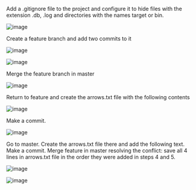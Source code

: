 Add a .gitignore file to the project and configure it to hide files with the extension .db, .log and directories with the names target or bin.

![image](https://user-images.githubusercontent.com/93934367/161924334-1811e230-f350-4d40-b112-64b1c81713a8.png)

 Create a feature branch and add two commits to it
 
 ![image](https://user-images.githubusercontent.com/93934367/161924722-b8e28819-3bd2-4453-a34e-d34bad1c8e14.png)

![image](https://user-images.githubusercontent.com/93934367/161927082-4c4e0db5-8be0-48c3-8fb5-c90956240d3f.png)

Merge the feature branch in master

![image](https://user-images.githubusercontent.com/93934367/161927417-f6585924-ddbd-4e67-8fb1-4c34faf38587.png)

Return to feature and create the arrows.txt file with the following contents

![image](https://user-images.githubusercontent.com/93934367/161927772-78a9a9e4-854d-4aed-ada5-31736847f9fd.png)

Make a commit.

![image](https://user-images.githubusercontent.com/93934367/161928143-aa5e01f6-e7b6-49b7-b8a5-79b84f5b192e.png)

Go to master. Create the arrows.txt file there and add the following text. Make a commit. Merge feature in master resolving the conflict: save all 4 lines in arrows.txt file in the order they were added in steps 4 and 5.

![image](https://user-images.githubusercontent.com/93934367/161929980-0c53aa3a-a762-4bbe-a78e-590c69433906.png)

![image](https://user-images.githubusercontent.com/93934367/161930088-82907c00-e301-48d0-8423-1afe9306837a.png)
